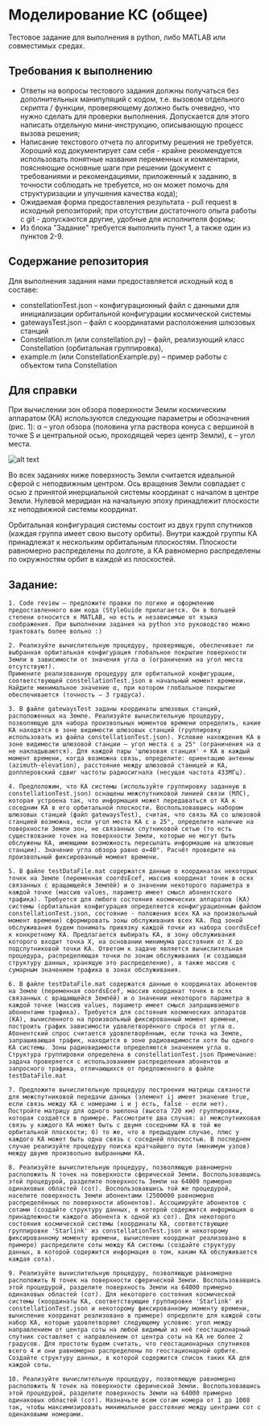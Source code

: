 # Моделирование КС (общее) #
Тестовое задание для выполнения в python, либо MATLAB или совместимых средах.

## Требования к выполнению ##
- Ответы на вопросы тестового задания должны получаться без дополнительных манипуляций с кодом, т.е. вызовом отдельного скрипта / функции, проверяющему должно быть очевидно, что нужно сделать для проверки выполнения. Допускается для этого написать отдельную мини-инструкцию, описывающую процесс вызова решения;
- Написание текстового отчета по алгоритму решения не требуется. Хороший код документирует сам себя - крайне рекомендуется использовать понятные названия переменных и комментарии, поясняющие основные шаги при решении (документ с требованиями и рекомендациями, приложенный к заданию, в точности соблюдать не требуется, но он может помочь для структуризации и улучшения качества кода);
- Ожидаемая форма предоставления результата - pull request в исходный репозиторий; при отсутствии достаточного опыта работы с git - допускаются другие, удобные для исполнителя формы;
- Из блока "Задание" требуется выполнить пункт 1, а также один из пунктов 2-9.

## Содержание репозитория ##
Для выполнения задания нами предоставляется исходный код в составе:
- constellationTest.json – конфигурационный файл с данными для инициализации орбитальной конфигурации космической системы
- gatewaysTest.json – файл с координатами расположения шлюзовых станций
- Constellation.m (или constellation.py) – файл, реализующий класс Constellation (орбитальная группировка), 
- example.m (или ConstellationExample.py) – пример работы с объектом типа Constellation

## Для справки ##
При вычислении зон обзора поверхности Земли космическим аппаратом (КА) используются следующие параметры и обозначения (рис. 1):
α – угол обзора (половина угла раствора конуса с вершиной в точке S и центральной осью, проходящей через центр Земли),
ε – угол места.

![alt text](./coverage.png "Рис. 1 - базовые геометрические параметры покрытия")

Во всех заданиях ниже поверхность Земли считается идеальной сферой с неподвижным центром. Ось вращения Земли совпадает с осью z принятой инерциальной системы координат с началом в центре Земли. Нулевой меридиан на начальную эпоху принадлежит плоскости xz неподвижной системы координат.

Орбитальная конфигурация системы состоит из двух групп спутников (каждая группа имеет свою высоту орбиты). Внутри каждой группы КА принадлежат к нескольким орбитальным плоскостям. Плоскости равномерно распределены по долготе, а КА равномерно распределены по окружностям орбит в каждой из плоскостей.

## Задание: ##

	1. Code review – предложите правки по логике и оформлению предоставленного вам кода (StyleGuide прилагается. Он в большей степени относится к MATLAB, но есть и независимые от языка соображения. При выполнении задания на python это руководство можно трактовать более вольно :)

	2. Реализуйте вычислительную процедуру, проверяющую, обеспечивает ли выбранная орбитальная конфигурация глобальное покрытие поверхности Земли в зависимости от значения угла α (ограничения на угол места отсутствуют).
    Примените реализованную процедуру для орбитальной конфигурации, соответствующей constellationTest.json в начальный момент времени. Найдите минимальное значение α, при котором глобальное покрытие обеспечивается (точность – 3 градуса).

	3. В файле gatewaysTest заданы координаты шлюзовых станций, расположенных на Земле. Реализуйте вычислительную процедуру, позволяющую для набора произвольных моментов времени определить, какие КА находятся в зоне видимости шлюзовых станций (группировку использовать из файла constellationTest.json). Условие нахождения КА в зоне видимости шлюзовой станции – угол места ε ≥ 25° (ограничения на α не накладываются). Для каждой пары 'шлюзовая станция' + КА в каждый момент времени, когда возможна связь, определите: ориентацию антенны (azimuth-elevation), расстояние между шлюзовой станицей и КА, допплеровский сдвиг частоты радиосигнала (несущая частота 433МГц). 

	4. Предположим, что КА системы (используйте группировку заданную в constellationTest.json) оснащены межспутниковой линией связи (МЛС), которая устроена так, что информация может передаваться от КА к соседним КА в его орбитальной плоскости. Воспользовавшись набором шлюзовых станций (файл gatewaysTest), считая, что связь КА со шлюзовой станцией возможна, если угол места КА ε ≥ 25°, определите наличие на поверхности Земли зон, не связанных спутниковой сетью (то есть существование точек на поверхности Земли, которые не могут быть обслужены КА, имеющими возможность пересылать информацию на шлюзовые станции). Значение угла обзора равно α=40°. Расчёт проведите на произвольный фиксированный момент времени.
	
	5. В файле testDataFile.mat содержатся данные о координатах некоторых точек на Земле (переменная coordsEcef, массив координат точек в осях связанных с вращающейся Землёй) и о значении некоторого параметра в каждой точке (массив values, параметр имеет смысл абонентского трафика). Требуется для любого состояния космических аппаратов (КА) системы (орбитальная конфигурация определяется конфигурационным файлом constellationTest.json, состояние - положения всех КА на произвольный момент времени) сформировать зоны обслуживания всех КА. Под зоной обслуживания будем понимать привязку каждой точки из набора coordsEcef к конкретному КА. Предлагается выбирать КА, в зону обслуживания которого входит точка X, на основании минимума расстояния от X до подспутниковой точки КА. Ответом к задаче является вычислительная процедура, распределяющая точки по зонам обслуживания (и создающая структуру данных, хранящую это распределение), а также массив с сумарным значением трафика в зонах обслуживания. 

	6. В файле testDataFile.mat содержатся данные о координатах абонентов на Земле (переменная coordsEcef, массив координат точек в осях связанных с вращающейся Землёй) и о значении некоторого параметра в каждой точке (массив values, параметр имеет смысл запрашиваемого абонентами трафика). Требуется для состояния космических аппаратов (КА), вычисленного на произвольный фиксированный момент времени, построить график зависимости удовлетворённого спроса от угла α. Абонентский спрос считается удовлетворённым, если точка на Земле, запрашивающая трафик, находится в зоне радиовидимости хотя бы одного КА системы. Зоны радиовидимости определяются значением угла α. Структура группировки определена в constellationTest.json Примечание: задача проверяется с использованием распределения абонентов и запросного трафика, отличающихся от предложенного в файле testDataFile.mat
	
	7. Предложите вычислительную процедуру построения матрицы связности для межспутниковой передачи данных (элемент ij имеет значение true, если связь между КА с номерами i и j есть, false - если нет). Постройте матрицу для одного эшелона (высота 720 км) группировки, которая создаётся в примере. Рассмотрите два случая: а) межспутниковая связь у каждого КА может быть с двумя соседними КА в той же орбитальной плоскости; б) то же, что в предыдущем случае, плюс у каждого КА может быть одна связь с соседней плоскостью. В последнем случае реализуйте процедуру поиска кратчайшего пути (минимум узлов) между двумя произвольно выбранными КА.
	
	8. Реализуйте вычислительную процедуру, позволяющую равномерно расположить N точек на поверхности сферической Земли. Воспользовавшись этой процедурой, разделите поверхность Земли на 64000 примерно одинаковых областей (сот). Воспользовавшись той же процедурой, населите поверхность Земли абонентами (2500000 равномерно распределённых по поверхности абонентов). Ассоциируйте абонентов с сотами (создайте структуру данных, в которой содержится информация о принадлежности каждого абонента к одной из сот). Для некоторого состояния космической системы (координаты КА, соответствующие группировке 'Starlink' из constellationTest.json и некоторому фиксированному моменту времени, вычисление координат реализовано в примере) распределите соты между КА системы (создайте структуру данных, в которой содержится информация о том, каким КА обслуживается каждая сота).

 	9. Реализуйте вычислительную процедуру, позволяющую равномерно расположить N точек на поверхности сферической Земли. Воспользовавшись этой процедурой, разделите поверхность Земли на 64000 примерно одинаковых областей (сот). Для некоторого состояния космической системы (координаты КА, соответствующие группировке 'Starlink' из constellationTest.json и некоторому фиксированному моменту времени, вычисление координат реализовано в примере) определите для каждой соты набор КА, которые удовлетворяют следующему условию: угол между направлением от центра соты на любой видимый из неё геостационарный спутник составляет с направлением от центра соты на КА не более 2 градусов. Для простоты будем считать, что геостационарных спутников всего 4 и они равномерно распределены по геостационарной орбите. Создайте структуру данных, в которой содержится список таких КА для каждой соты. 

	10. Реализуйте вычислительную процедуру, позволяющую равномерно расположить N точек на поверхности сферической Земли. Воспользовавшись этой процедурой, разделите поверхность Земли на 64000 примерно одинаковых областей (сот). Назначьте всем сотам номера от 1 до 1008 так, чтобы максимизировать минимальное расстояние между центрами сот с одинаковыми номерами.
